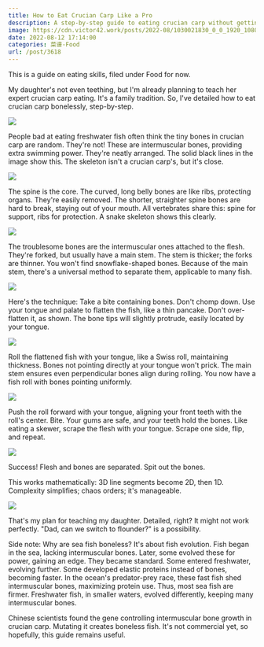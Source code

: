 ```yaml
---
title: How to Eat Crucian Carp Like a Pro
description: A step-by-step guide to eating crucian carp without getting any bones stuck.
image: https://cdn.victor42.work/posts/2022-08/1030021830_0_0_1920_1080_1920x0_80_0_0_2c6e125e2a3534f8cc770412475ee843.jpg
date: 2022-08-12 17:14:00
categories: 菜谱-Food
url: /post/3618
---
```


This is a guide on eating skills, filed under Food for now.

My daughter's not even teething, but I'm already planning to teach her expert crucian carp eating. It's a family tradition. So, I've detailed how to eat crucian carp bonelessly, step-by-step.

![](https://cdn.victor42.work/posts/2022-08/v2-1577d379f772963560850076d2e1638b_r.jpg)

People bad at eating freshwater fish often think the tiny bones in crucian carp are random. They're not! These are intermuscular bones, providing extra swimming power. They're neatly arranged. The solid black lines in the image show this. The skeleton isn't a crucian carp's, but it's close.

![](https://cdn.victor42.work/posts/2022-08/bone.jpg)

The spine is the core. The curved, long belly bones are like ribs, protecting organs. They're easily removed. The shorter, straighter spine bones are hard to break, staying out of your mouth. All vertebrates share this: spine for support, ribs for protection. A snake skeleton shows this clearly.

![](https://cdn.victor42.work/posts/2022-08/v2-e6ea7be67c1abe4ac14d89bcbfe95922_1440w.jpg)

The troublesome bones are the intermuscular ones attached to the flesh. They're forked, but usually have a main stem. The stem is thicker; the forks are thinner. You won't find snowflake-shaped bones. Because of the main stem, there's a universal method to separate them, applicable to many fish.

![](https://cdn.victor42.work/posts/2022-08/b233-htwhfzs0673179.jpg)

Here's the technique: Take a bite containing bones. Don't chomp down. Use your tongue and palate to flatten the fish, like a thin pancake. Don't over-flatten it, as shown. The bone tips will slightly protrude, easily located by your tongue.

![](https://cdn.victor42.work/posts/2022-08/pandan-swiss-roll-mykitchen101-feature-1280x720.jpg)

Roll the flattened fish with your tongue, like a Swiss roll, maintaining thickness. Bones not pointing directly at your tongue won't prick. The main stem ensures even perpendicular bones align during rolling. You now have a fish roll with bones pointing uniformly.

![](https://cdn.victor42.work/posts/2022-08/yuan_17922def90dcab62299f1ed2e4c8bd4e.jpg)

Push the roll forward with your tongue, aligning your front teeth with the roll's center. Bite. Your gums are safe, and your teeth hold the bones. Like eating a skewer, scrape the flesh with your tongue. Scrape one side, flip, and repeat.

![](https://cdn.victor42.work/posts/2022-08/1030021830_0_0_1920_1080_1920x0_80_0_0_2c6e125e2a3534f8cc770412475ee843.jpg)

Success! Flesh and bones are separated. Spit out the bones.

This works mathematically: 3D line segments become 2D, then 1D. Complexity simplifies; chaos orders; it's manageable.

![](https://cdn.victor42.work/posts/2022-08/8a2abc28ab7f4e8db49f033b4dfed41e.jpg)

That's my plan for teaching my daughter. Detailed, right? It might not work perfectly. "Dad, can we switch to flounder?" is a possibility.

Side note: Why are sea fish boneless? It's about fish evolution. Fish began in the sea, lacking intermuscular bones. Later, some evolved these for power, gaining an edge. They became standard. Some entered freshwater, evolving further. Some developed elastic proteins instead of bones, becoming faster. In the ocean's predator-prey race, these fast fish shed intermuscular bones, maximizing protein use. Thus, most sea fish are firmer. Freshwater fish, in smaller waters, evolved differently, keeping many intermuscular bones.

Chinese scientists found the gene controlling intermuscular bone growth in crucian carp. Mutating it creates boneless fish. It's not commercial yet, so hopefully, this guide remains useful.
